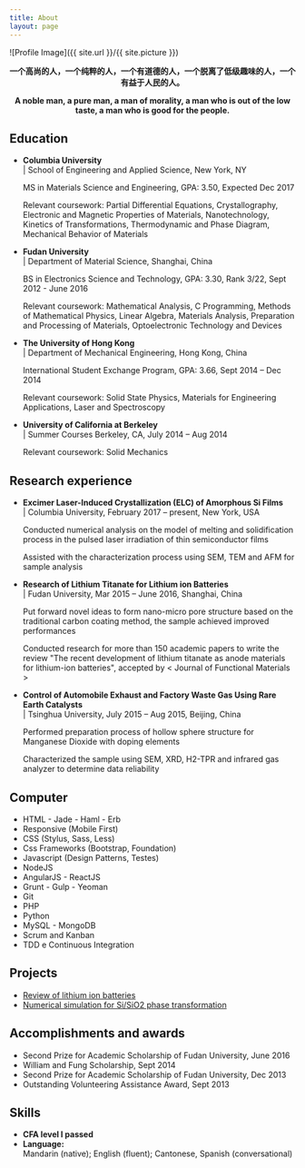```yaml
---
title: About
layout: page
---
```

![Profile Image]({{ site.url }}/{{ site.picture }})
<div align="center" >
<p>

<b><div color="$beta">一个高尚的人，一个纯粹的人，一个有道德的人，一个脱离了低级趣味的人，一个有益于人民的人。</div></b></p>
<p>

<b><div color="$beta">A noble man, a pure man, a man of morality, a man who is out of the low taste, a man who is good for the people.</div></b></p>
</div>

<h2>Education</h2>
<ul>
<li><p>

<b><div color="$beta">Columbia University</div></b> | School of Engineering and Applied Science, New York, NY</p>
    <p> MS in Materials Science and Engineering, GPA: 3.50, Expected Dec 2017</p>
    <p>Relevant coursework: Partial Differential Equations, Crystallography, Electronic and Magnetic Properties of Materials, Nanotechnology, Kinetics of Transformations, Thermodynamic and Phase Diagram, Mechanical Behavior of Materials</p>
</li>
<li><p><b><div color="$beta">Fudan University</div></b> | Department of Material Science, Shanghai, China</p>
    <p> BS in Electronics Science and Technology, GPA: 3.30, Rank 3/22, Sept 2012 - June 2016</p>
    <p> Relevant coursework: Mathematical Analysis, C Programming, Methods of Mathematical Physics, Linear Algebra, Materials Analysis, Preparation and Processing of Materials, Optoelectronic Technology and Devices</p>
</li>
<li><p>

   <b><div color="$beta">The University of Hong Kong</div></b> | Department of Mechanical Engineering, Hong Kong, China</p>
   <p> International Student Exchange Program, GPA: 3.66, Sept 2014 – Dec 2014</p>
   <p> Relevant coursework: Solid State Physics, Materials for Engineering Applications, Laser and Spectroscopy</p>
</li>
<li><p>

   <b><div color="$beta">University of California at Berkeley</div></b> | Summer Courses Berkeley, CA, July 2014 – Aug 2014</p>
   <p> Relevant coursework: Solid Mechanics</p>
</li>
</ul>

<h2>Research experience</h2>
<ul>
<li><p>

<b><div color="$beta">Excimer Laser-Induced Crystallization (ELC) of Amorphous Si Films</div></b> | Columbia University, February 2017 – present, New York, USA</p>
<p>Conducted numerical analysis on the model of melting and solidification process in the pulsed laser irradiation of
thin semiconductor films</p>
<p>Assisted with the characterization process using SEM, TEM and AFM for sample analysis</p>
</li>
<li><p>

<b><div color="$beta">Research of Lithium Titanate for Lithium ion Batteries</div></b> | Fudan University, Mar 2015 – June 2016,  Shanghai, China</p>
<p>Put forward novel ideas to form nano-micro pore structure based on the traditional carbon coating method, the sample achieved improved performances</p>
<p>Conducted research for more than 150 academic papers to write the review "The recent development of lithium titanate as anode materials for lithium-ion batteries", accepted by < Journal of Functional Materials ></p>
</li>
<li><p>

<b><div color="$beta">Control of Automobile Exhaust and Factory Waste Gas Using Rare Earth Catalysts</div></b> | Tsinghua University, July 2015 – Aug 2015, Beijing, China</p>
<p>Performed preparation process of hollow sphere structure for Manganese Dioxide with doping elements</p>
<p>Characterized the sample using SEM, XRD, H2-TPR and infrared gas analyzer to determine data reliability</p>
</li></ul>

<h2>Computer</h2>

<ul class="skill-list">
	<li>HTML - Jade - Haml - Erb</li>
	<li>Responsive (Mobile First)</li>
	<li>CSS (Stylus, Sass, Less)</li>
	<li>Css Frameworks (Bootstrap, Foundation)</li>
	<li>Javascript (Design Patterns, Testes)</li>
	<li>NodeJS</li>
	<li>AngularJS - ReactJS</li>
	<li>Grunt - Gulp - Yeoman</li>
	<li>Git</li>
	<li>PHP</li>
	<li>Python</li>
	<li>MySQL - MongoDB</li>
	<li>Scrum and Kanban</li>
	<li>TDD e Continuous Integration</li>
</ul>

<h2>Projects</h2>

<ul>
	<li><a href="#">Review of lithium ion batteries</a></li>
	<li><a href="#">Numerical simulation for Si/SiO2 phase transformation</a></li>
</ul>

<h2>Accomplishments and awards</h2>
<ul>
<li>Second Prize for Academic Scholarship of Fudan University, June 2016</li>
<li>William and Fung Scholarship, Sept 2014</li>
<li>Second Prize for Academic Scholarship of Fudan University, Dec 2013</li>
<li>Outstanding Volunteering Assistance Award, Sept 2013</li>
</ul>

<h2>Skills</h2>

<ul>
    <li> 
    
   <b><div color="$beta">CFA level I passed</div></b></li>
    <li><b><div color="$beta">Language:</div></b> Mandarin (native); English (fluent); Cantonese, Spanish (conversational)</li>
</ul>